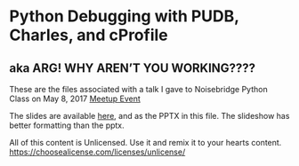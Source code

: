 # Python Debugging with PUDB, Charles, and cProfile
## aka ARG! WHY AREN’T YOU WORKING????

These are the files associated with a talk I gave to Noisebridge Python Class on May 8, 2017
[Meetup Event](https://www.meetup.com/noisebridge/events/238947420/)

The slides are available [here](https://docs.google.com/presentation/d/1MoblSzxReiI288fyCKJ216KCjRpUjRIa_28iqHmCXtc/pub?start=false&loop=false&delayms=3000), and as the PPTX in this file.
The slideshow has better formatting than the pptx.


All of this content is Unlicensed. Use it and remix it to your hearts content.
https://choosealicense.com/licenses/unlicense/

